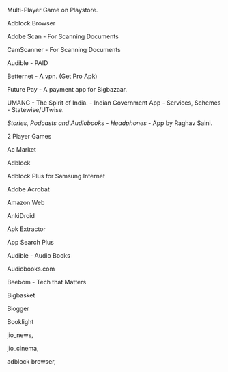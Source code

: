 Multi-Player Game on Playstore.

Adblock Browser

Adobe Scan - For Scanning Documents

CamScanner - For Scanning Documents

Audible - PAID

Betternet - A vpn. (Get Pro Apk)

Future Pay - A payment app for Bigbazaar.

UMANG - The Spirit of India. - Indian Government App - Services, Schemes - Statewise/UTwise.

*Stories, Podcasts and Audiobooks - Headphones* - App by Raghav Saini.

2 Player Games

Ac Market

Adblock

Adblock Plus for Samsung Internet

Adobe Acrobat

Amazon Web

AnkiDroid

Apk Extractor

App Search Plus

Audible - Audio Books

Audiobooks.com

Beebom - Tech that Matters

Bigbasket

Blogger

Booklight

jio_news,

jio_cinema,

adblock browser, 